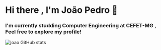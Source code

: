 # Hi there , I'm João Pedro 👋
### I'm currently studding Computer Engineering at CEFET-MG , Feel free to explore my profile!

![joao GitHub stats](https://github-readme-stats.vercel.app/api?username=joaopedrofreitas&show_icons=true&theme=tokyonight)


